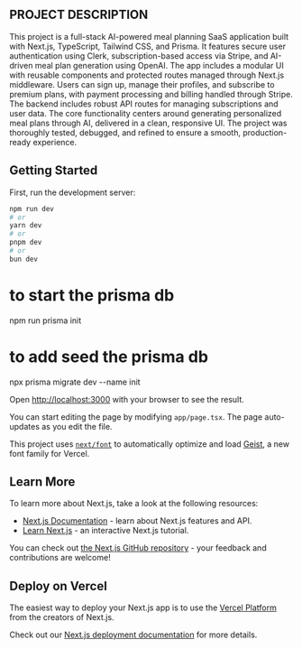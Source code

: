## PROJECT DESCRIPTION

This project is a full-stack AI-powered meal planning SaaS application built with Next.js, TypeScript, Tailwind CSS, and Prisma. It features secure user authentication using Clerk, subscription-based access via Stripe, and AI-driven meal plan generation using OpenAI. The app includes a modular UI with reusable components and protected routes managed through Next.js middleware. Users can sign up, manage their profiles, and subscribe to premium plans, with payment processing and billing handled through Stripe. The backend includes robust API routes for managing subscriptions and user data. The core functionality centers around generating personalized meal plans through AI, delivered in a clean, responsive UI. The project was thoroughly tested, debugged, and refined to ensure a smooth, production-ready experience.

## Getting Started



First, run the development server:

```bash
npm run dev
# or
yarn dev
# or
pnpm dev
# or
bun dev
```

# to start the prisma db
npm run prisma init

# to add seed the prisma db
npx prisma migrate dev --name init




Open [http://localhost:3000](http://localhost:3000) with your browser to see the result.

You can start editing the page by modifying `app/page.tsx`. The page auto-updates as you edit the file.

This project uses [`next/font`](https://nextjs.org/docs/app/building-your-application/optimizing/fonts) to automatically optimize and load [Geist](https://vercel.com/font), a new font family for Vercel.

## Learn More

To learn more about Next.js, take a look at the following resources:

- [Next.js Documentation](https://nextjs.org/docs) - learn about Next.js features and API.
- [Learn Next.js](https://nextjs.org/learn) - an interactive Next.js tutorial.

You can check out [the Next.js GitHub repository](https://github.com/vercel/next.js) - your feedback and contributions are welcome!

## Deploy on Vercel

The easiest way to deploy your Next.js app is to use the [Vercel Platform](https://vercel.com/new?utm_medium=default-template&filter=next.js&utm_source=create-next-app&utm_campaign=create-next-app-readme) from the creators of Next.js.

Check out our [Next.js deployment documentation](https://nextjs.org/docs/app/building-your-application/deploying) for more details.
